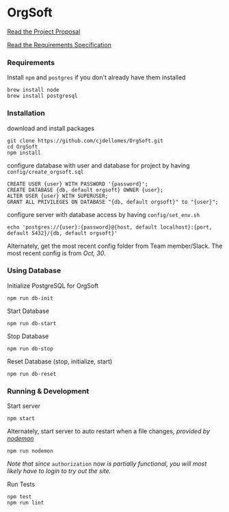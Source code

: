 # OrgSoft

[Read the Project Proposal](Deliverables/project-proposal-document.md)

[Read the Requirements Specification](Deliverables/software-requirements-specifications.md)

### Requirements
Install `npm` and `postgres` if you don't already have them installed
```
brew install node
brew install postgresql
```

### Installation
download and install packages
```
git clone https://github.com/cjdellomes/OrgSoft.git
cd OrgSoft
npm install
```

configure database with user and database for project by having `config/create_orgsoft.sql`
```
CREATE USER {user} WITH PASSWORD '{password}';
CREATE DATABASE {db, default orgsoft} OWNER {user};
ALTER USER {user} WITH SUPERUSER;
GRANT ALL PRIVILEGES ON DATABASE "{db, default orgsoft}" to "{user}";
```

configure server with database access by having `config/set_env.sh`
```
echo 'postgres://{user}:{password}@{host, default localhost}:{port, default 5432}/{db, default orgsoft}'
```

Alternately, get the most recent config folder from Team member/Slack.
The most recent config is from _Oct, 30_.

### Using Database

Initialize PostgreSQL for OrgSoft
```
npm run db-init
```

Start Database
```
npm run db-start
```

Stop Database
```
npm run db-stop
```
Reset Database (stop, initialize, start)
```
npm run db-reset
```

### Running & Development

Start server
```
npm start
```

Alternately, start server to auto restart when a file changes, _provided by [nodemon](https://github.com/remy/nodemon/)_
```
npm run nodemon
```

_Note that since_ `authorization` _now is partially functional, you will most likely have to login to try out the site._

Run Tests
```
npm test
npm run lint
```